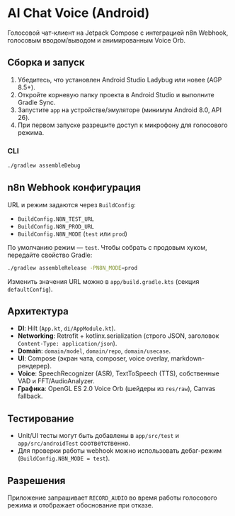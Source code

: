 # AI Chat Voice (Android)

Голосовой чат-клиент на Jetpack Compose с интеграцией n8n Webhook, голосовым вводом/выводом и анимированным Voice Orb.

## Сборка и запуск

1. Убедитесь, что установлен Android Studio Ladybug или новее (AGP 8.5+).
2. Откройте корневую папку проекта в Android Studio и выполните Gradle Sync.
3. Запустите `app` на устройстве/эмуляторе (минимум Android 8.0, API 26).
4. При первом запуске разрешите доступ к микрофону для голосового режима.

### CLI

```bash
./gradlew assembleDebug
```

## n8n Webhook конфигурация

URL и режим задаются через `BuildConfig`:

- `BuildConfig.N8N_TEST_URL`
- `BuildConfig.N8N_PROD_URL`
- `BuildConfig.N8N_MODE` (`test` или `prod`)

По умолчанию режим — `test`. Чтобы собрать с продовым хуком, передайте свойство Gradle:

```bash
./gradlew assembleRelease -PN8N_MODE=prod
```

Изменить значения URL можно в `app/build.gradle.kts` (секция `defaultConfig`).

## Архитектура

- **DI**: Hilt (`App.kt`, `di/AppModule.kt`).
- **Networking**: Retrofit + kotlinx.serialization (строго JSON, заголовок `Content-Type: application/json`).
- **Domain**: `domain/model`, `domain/repo`, `domain/usecase`.
- **UI**: Compose (экран чата, composer, voice overlay, markdown-рендерер).
- **Voice**: SpeechRecognizer (ASR), TextToSpeech (TTS), собственные VAD и FFT/AudioAnalyzer.
- **Графика**: OpenGL ES 2.0 Voice Orb (шейдеры из `res/raw`), Canvas fallback.

## Тестирование

- Unit/UI тесты могут быть добавлены в `app/src/test` и `app/src/androidTest` соответственно.
- Для проверки работы webhook можно использовать дебаг-режим (`BuildConfig.N8N_MODE = test`).

## Разрешения

Приложение запрашивает `RECORD_AUDIO` во время работы голосового режима и отображает обоснование при отказе.
